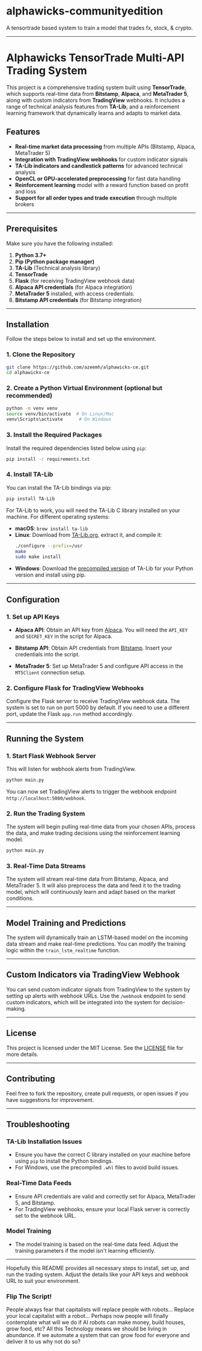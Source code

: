 # alphawicks-communityedition
A tensortrade based system to train a model that trades fx, stock, &amp; crypto.

---

# Alphawicks TensorTrade Multi-API Trading System

This project is a comprehensive trading system built using **TensorTrade**, which supports real-time data from **Bitstamp**, **Alpaca**, and **MetaTrader 5**, along with custom indicators from **TradingView** webhooks. It includes a range of technical analysis features from **TA-Lib**, and a reinforcement learning framework that dynamically learns and adapts to market data.

## Features
- **Real-time market data processing** from multiple APIs (Bitstamp, Alpaca, MetaTrader 5)
- **Integration with TradingView webhooks** for custom indicator signals
- **TA-Lib indicators and candlestick patterns** for advanced technical analysis
- **OpenCL or GPU-accelerated preprocessing** for fast data handling
- **Reinforcement learning** model with a reward function based on profit and loss
- **Support for all order types and trade execution** through multiple brokers

---

## Prerequisites

Make sure you have the following installed:

1. **Python 3.7+**
2. **Pip (Python package manager)**
3. **TA-Lib** (Technical analysis library)
4. **TensorTrade**
5. **Flask** (for receiving TradingView webhook data)
6. **Alpaca API credentials** (for Alpaca integration)
7. **MetaTrader 5** installed, with access credentials.
8. **Bitstamp API credentials** (for Bitstamp integration)

---

## Installation

Follow the steps below to install and set up the environment.

### 1. Clone the Repository

```bash
git clone https://github.com/azeemh/alphawicks-ce.git
cd alphawicks-ce
```

### 2. Create a Python Virtual Environment (optional but recommended)

```bash
python -m venv venv
source venv/bin/activate  # On Linux/Mac
venv\Scripts\activate      # On Windows
```

### 3. Install the Required Packages

Install the required dependencies listed below using `pip`:

```bash
pip install -r requirements.txt
```

### 4. Install TA-Lib

You can install the TA-Lib bindings via pip:

```bash
pip install TA-Lib
```

For TA-Lib to work, you will need the TA-Lib C library installed on your machine. For different operating systems:

- **macOS**: `brew install ta-lib`
- **Linux**: Download from [TA-Lib.org](https://www.ta-lib.org/hdr_dw.html), extract it, and compile it:
  ```bash
  ./configure --prefix=/usr
  make
  sudo make install
  ```
- **Windows**: Download the [precompiled version](https://www.lfd.uci.edu/~gohlke/pythonlibs/#ta-lib) of TA-Lib for your Python version and install using pip.

---

## Configuration

### 1. Set up API Keys
- **Alpaca API**: Obtain an API key from [Alpaca](https://alpaca.markets/). You will need the `API_KEY` and `SECRET_KEY` in the script for Alpaca.
  
- **Bitstamp API**: Obtain API credentials from [Bitstamp](https://www.bitstamp.net/). Insert your credentials into the script.

- **MetaTrader 5**: Set up MetaTrader 5 and configure API access in the `MT5Client` connection setup.

### 2. Configure Flask for TradingView Webhooks

Configure the Flask server to receive TradingView webhook data. The system is set to run on port 5000 by default. If you need to use a different port, update the Flask `app.run` method accordingly.

---

## Running the System

### 1. Start Flask Webhook Server

This will listen for webhook alerts from TradingView.

```bash
python main.py
```

You can now set TradingView alerts to trigger the webhook endpoint `http://localhost:5000/webhook`.

### 2. Run the Trading System

The system will begin pulling real-time data from your chosen APIs, process the data, and make trading decisions using the reinforcement learning model.

```bash
python main.py
```

### 3. Real-Time Data Streams

The system will stream real-time data from Bitstamp, Alpaca, and MetaTrader 5. It will also preprocess the data and feed it to the trading model, which will continuously learn and adapt based on the market conditions.

---

## Model Training and Predictions

The system will dynamically train an LSTM-based model on the incoming data stream and make real-time predictions. You can modify the training logic within the `train_lstm_realtime` function.

---

## Custom Indicators via TradingView Webhook

You can send custom indicator signals from TradingView to the system by setting up alerts with webhook URLs. Use the `/webhook` endpoint to send custom indicators, which will be integrated into the system for decision-making.

---

## License

This project is licensed under the MIT License. See the [LICENSE](LICENSE) file for more details.

---

## Contributing

Feel free to fork the repository, create pull requests, or open issues if you have suggestions for improvement.

---

## Troubleshooting

### TA-Lib Installation Issues
- Ensure you have the correct C library installed on your machine before using `pip` to install the Python bindings.
- For Windows, use the precompiled `.whl` files to avoid build issues.

### Real-Time Data Feeds
- Ensure API credentials are valid and correctly set for Alpaca, MetaTrader 5, and Bitstamp.
- For TradingView webhooks, ensure your local Flask server is correctly set to the webhook URL.

### Model Training
- The model training is based on the real-time data feed. Adjust the training parameters if the model isn't learning efficiently.

---

Hopefully this README provides all necessary steps to install, set up, and run the trading system. Adjust the details like your API keys and webhook URL to suit your environment.

### Flip The Script!
People always fear that capitalists will replace people with robots...
Replace your local capitalist with a robot...
Perhaps now people will finally contemplate what will we do if AI robots can make money, build houses, grow food, etc? 
All this Technology means we should be living in abundance. If we automate a system that can grow food for everyone and deliver it to us why not do so?
